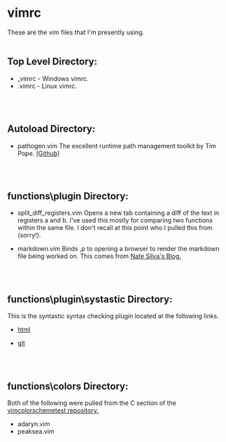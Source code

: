 vimrc
=====

These are the vim files that I'm presently using.
<br>
<br>

Top Level Directory:
--------------------
* \_vimrc - Windows vimrc.
* .vimrc - Linux vimrc.
<br>
<br>

Autoload Directory:
-------------------
*   pathogen.vim
    The excellent runtime path management toolkit by Tim Pope. [\(Github\)](https://github.com/tpope/vim-pathogen)
<br>
<br>

functions\\plugin Directory:
----------------------------

*   split\_diff\_registers.vim
    Opens a new tab containing a diff of the text in registers a and b. I've used this mostly for comparing two functions within the same file.
    I don't recall at this point who I pulled this from (sorry!).

*   markdown.vim
    Binds ,p to opening a browser to render the markdown file being worked on. This comes from [Nate Silva's Blog.](http://blog.natesilva.com/post/5256838248/how-to-preview-a-markdown-document-in-vim)
<br>
<br>

functions\\plugin\\systastic Directory:
----------------------------
This is the syntastic syntax checking plugin located at the following links.
<br>
*   [html](https://github.com/scrooloose/syntastic)

*   [git](https://github.com/scrooloose/syntastic.git)
<br>
<br>

functions\\colors Directory:
----------------------------

Both of the following were pulled from the C section of the [vimcolorschemetest repository.](http://vimcolorschemetest.googlecode.com/svn/html/index-c.html)

* adaryn.vim
* peaksea.vim
